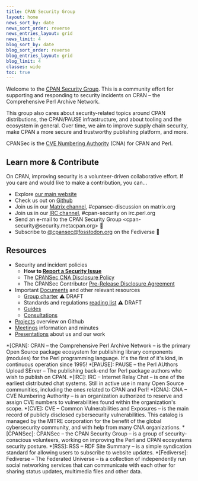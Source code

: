 ```yaml
---
title: CPAN Security Group
layout: home
news_sort_by: date
news_sort_order: reverse
news_entries_layout: grid
news_limit: 4
blog_sort_by: date
blog_sort_order: reverse
blog_entries_layout: grid
blog_limit: 4
classes: wide
toc: true
---
```

Welcome to the [CPAN Security Group](https://security.metacpan.org/).
This is a community effort for supporting and responding to security incidents on CPAN – the Comprehensive Perl Archive Network.

This group also cares about security-related topics around CPAN distributions, the CPAN/PAUSE infrastructure, and about tooling and the ecosystem in general.
Over time, we aim to improve supply chain security, make CPAN a more secure and trustworthy publishing platform, and more.

CPANSec is the [CVE Numbering Authority](/2025/02/25/cpansec-is-cna-for-perl-and-cpan.html) (CNA) for CPAN and Perl.


## Learn more & Contribute

On CPAN, improving security is a volunteer-driven collaborative effort.
If you care and would like to make a contribution, you can…

* Explore [our main website](https://security.metacpan.org/)
* Check us out on [Github](https://github.com/CPAN-Security)
* Join us in our [Matrix channel](https://matrix.to/#/#cpansec-discussion:matrix.org), #cpansec-discussion on matrix.org
* Join us in our [IRC channel](ircs://ssl.irc.perl.org:7062/#cpan-security), #cpan-security on irc.perl.org
* Send an e-mail to the CPAN Security Group &lt;cpan-security&#64;security.metacpan.org&gt; 📧
* Subscribe to [@cpansec@fosstodon.org](https://fosstodon.org/@cpansec) on the Fediverse 🐘


## Resources

* Security and incident policies
    * **How to [Report a Security Issue](docs/report.html)**
    * The [CPANSec CNA Disclosure Policy](docs/cna-disclosure-policy.html)
    * The CPANSec Contributor [Pre-Release Disclosure Agreement](docs/pre-release-disclosure.html)
* Important [Documents](docs/) and other relevant resources
    * [Group charter](docs/charter.html) ⚠️  DRAFT
    * Standards and regulations [reading list](docs/readinglist.md) ⚠️  DRAFT
    * [Guides](docs/guides/)
    * [Consultations](docs/consultations/)
* [Projects](https://github.com/orgs/CPAN-Security/projects) overview on Github
* [Meetings](meetings/) information and minutes
* [Presentations](presentations/) about us and our work

*[CPAN]: CPAN – the Comprehensive Perl Archive Network – is the primary Open Source package ecosystem for publishing library components (modules) for the Perl programming language. It's the first of it's kind, in continuous operation since 1995!
*[PAUSE]: PAUSE – the Perl AUthors Upload SErver – The publishing back-end for Perl package authors who wish to publish on CPAN.
*[IRC]: IRC – Internet Relay Chat – is one of the earliest distributed chat systems. Still in active use in many Open Source communities, including the ones related to CPAN and Perl!
*[CNA]: CNA – CVE Numbering Authority – is an organization authorized to reserve and assign CVE numbers to vulnerabilities found within the organization's scope.
*[CVE]: CVE – Common Vulnerabilities and Exposures – is the main record of publicly disclosed cybersecurity vulnerabilities. This catalog is managed by the MITRE corporation for the benefit of the global cybersecurity community, and with help from many CNA organizations.
*[CPANSec]: CPANSec – the CPAN Security Group – is a group of security-conscious volunteers, working on improving the Perl and CPAN ecosystems security posture.
*[RSS]: RSS – RDF Site Summary – is a simple syndication standard for allowing users to subscribe to website updates.
*[Fediverse]: Fediverse – The Federated Universe – is a collection of independently run social networking services that can communicate with each other for sharing status updates, multimedia files and other data.
